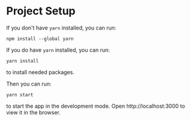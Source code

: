 # Project Setup

If you don't have `yarn` installed, you can run:

`npm install --global yarn`

If you do have `yarn` installed, you can run:

`yarn install`

to install needed packages.

Then you can run:

`yarn start`

to start the app in the development mode.
Open http://localhost:3000 to view it in the browser.
